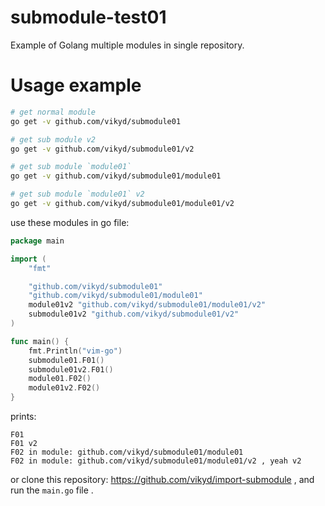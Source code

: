# submodule-test01

Example of Golang multiple modules in single repository.

# Usage example

```sh
# get normal module
go get -v github.com/vikyd/submodule01

# get sub module v2
go get -v github.com/vikyd/submodule01/v2

# get sub module `module01`
go get -v github.com/vikyd/submodule01/module01

# get sub module `module01` v2
go get -v github.com/vikyd/submodule01/module01/v2
```

use these modules in go file:

```go
package main

import (
	"fmt"

	"github.com/vikyd/submodule01"
	"github.com/vikyd/submodule01/module01"
	module01v2 "github.com/vikyd/submodule01/module01/v2"
	submodule01v2 "github.com/vikyd/submodule01/v2"
)

func main() {
	fmt.Println("vim-go")
	submodule01.F01()
	submodule01v2.F01()
	module01.F02()
	module01v2.F02()
}
```

prints:

```
F01
F01 v2
F02 in module: github.com/vikyd/submodule01/module01
F02 in module: github.com/vikyd/submodule01/module01/v2 , yeah v2
```

or clone this repository: https://github.com/vikyd/import-submodule , and run the `main.go` file .

